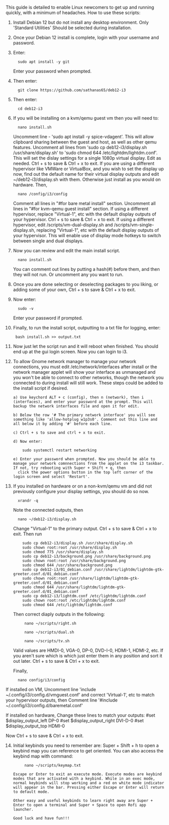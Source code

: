 This guide is detailed to enable Linux newcomers to get up and running quickly, with a minimum of headaches. How to use these scripts:

1. Install Debian 12 but do not install any desktop environment. Only 'Standard Utilities' Should be selected during installation. 
2. Once your Debian 12 install is complete, login with your username and password.
3. Enter:

         sudo apt install -y git
   
   Enter your password when prompted. 
4. Then enter:

         git clone https://github.com/sathanas65/deb12-i3
   
5. Then enter:

         cd deb12-i3
   
6. If you will be installing on a kvm/qemu guest vm then you will need to:

         nano install.sh

   Uncomment line - 'sudo apt install -y spice-vdagent'. This will allow clipboard sharing between the guest and host, as well as other qemu features.
   Uncomment all lines from 'sudo cp deb12-i3/display.sh /usr/share/display.sh' to 'sudo chmod 644 /etc/lightdm/lightdm.conf'. This will set the
      dislay settings for a single 1080p virtual display. Edit as needed.
   Ctrl + s to save & Ctrl + x to exit. If you are using a different hypervisor like VMWare or VirtualBox, and you wish to set the display up now,
      find out the default name for their virtual display outputs and edit ~/deb12-i3/display.sh with them. Otherwise just install as you would on hardware.
   Then,

         nano /config/i3/config

   Comment all lines in "#for bare metal install" section.
   Uncomment all lines in "#for kvm-qemu guest install" section.
   If using a different hypervisor, replace "Virtual-1", etc with the default display outputs of your hypervisor.
   Ctrl + s to save & Ctrl + x to exit.
   If using a different hypervisor, edit /scripts/vm-dual-display.sh and /scripts/vm-single-display.sh, replacing "Virtual-1", etc with the default
      display outputs of your hypervisor. This will enable use of display mode hotkeys to switch between single and dual displays. 

7. Now you can review and edit the main install script.

         nano install.sh

    You can comment out lines by putting a hash(#) before them, and then they will not run. Or uncomment any you want to run.
    
8. Once you are done selecting or deselecting packages to you liking, or adding some of your own, Ctrl + s to save & Ctrl + x to exit.
9. Now enter:

         sudo -v
    
    Enter your password if prompted.
10. Finally, to run the install script, outputting to a txt file for logging, enter:

         bash install.sh >> output.txt
    
11. Now just let the script run and it will reboot when finished. You should end up at the gui login screen. Now you can login to i3.
12. To allow Gnome network manager to manage your network connections, you must  edit /etc/network/interfaces after install or the network manager applet will show your
    interface as unmanaged and you won't be able to connect to other networks, though the network you connected to during install will still work. These steps could be added to the install script
    if desired.
      
        a) Use keychord ALT + c (config), then n (network), then i (interfaces), and enter your password at the prompt. This will backup the network interfaces file and open it for edit.
      
        b) Below the row '# The primary network interface' you will see something like 'allow-hotplug w1p3s0'. Comment out this line and all below it by adding '#' before each line.
      
        c) Ctrl + s to save and ctrl + x to exit.
      
        d) Now enter:
   
            sudo systemctl restart networking
      
        e) Enter your password when prompted. Now you should be able to manage your network comnnections from the applet on the i3 taskbar. If not, try rebooting with Super + Shift + q, then
          click the power options button in the top left corner of the login screen and select 'Restart'.
      
13. If you installed on hardware or on a non-kvm/qemu vm and did not previously configure your display settings, you should do so now.

          xrandr -q

     Note the connected outputs, then

          nano ~/deb12-i3/display.sh

    Change "Virtual-1" to the primary output.
    Ctrl + s to save & Ctrl + x to exit.
    Then run

            sudo cp deb12-i3/display.sh /usr/share/display.sh
            sudo chown root:root /usr/share/display.sh
            sudo chmod 775 /usr/share/display.sh
            sudo cp deb12-i3/background.png /usr/share/background.png
            sudo chown root:root /usr/share/background.png
            sudo chmod 644 /usr/share/background.png
            sudo cp deb12-i3/01_debian.conf /usr/share/lightdm/lightdm-gtk-greeter.conf.d/01_debian.conf
            sudo chown root:root /usr/share/lightdm/lightdm-gtk-greeter.conf.d/01_debian.conf
            sudo chmod 644 /usr/share/lightdm/lightdm-gtk-greeter.conf.d/01_debian.conf
            sudo cp deb12-i3/lightdm.conf /etc/lightdm/lightdm.conf
            sudo chown root:root /etc/lightdm/lightdm.conf
            sudo chmod 644 /etc/lightdm/lightdm.conf

    Then correct diaply outputs in the following:

             nano ~/scripts/right.sh

             nano ~/scripts/dual.sh

             nano ~/scripts/tv.sh
    
    Valid values are HMDI-0, VGA-0, DP-0, DVD-I-0, HDMI-1, HDMI-2, etc. If you aren't sure which is which just enter them in any position and sort it out later.
    Ctrl + s to save & Ctrl + x to exit.

    Finally,

          nano config/i3/config
   
   If installed on VM, Uncomment line 'include ~/.config/i3/config.d/vmguest.conf' and correct 'Virtual-1', etc to match your hypervisor outputs, then
         Comment line '#include ~/.config/i3/config.d/baremetal.conf'

   If installed on hardware, 
         Change these lines to match your outputs:
            #set $display_output_left DP-0
            #set $display_output_right DVI-D-0
            #set $display_output_top HDMI-0
   
   Now Ctrl + s to save & Ctrl + x to exit.

14. Initial keybinds you need to remember are:
        Super + Shift + h to open a keybind map you can reference to get oriented. You can also access the keybind map with command:
     
             nano ~/scripts/keymap.txt

        Escape or Enter to exit an execute mode. Execute modes are keybind modes that are activated with a keybind. While in an exec mode, normal keybinds will stop working and a red on white mode indicator
        will appear in the bar. Pressing either Escape or Enter will return to default mode. 

        Other easy and useful keybinds to learn right away are Super + Enter to open a terminal and Super + Space to open Rofi app launcher.
    
        Good luck and have fun!!!

